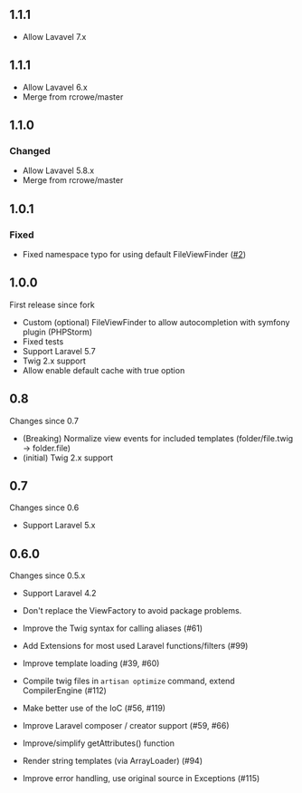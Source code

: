 ## 1.1.1

- Allow Lavavel 7.x

## 1.1.1

- Allow Lavavel 6.x
- Merge from rcrowe/master

## 1.1.0

### Changed
- Allow Lavavel 5.8.x
- Merge from rcrowe/master

## 1.0.1

### Fixed
- Fixed namespace typo for using default FileViewFinder ([#2](https://github.com/OPM87/TwigBridge/pull/2))

## 1.0.0

First release since fork

- Custom (optional) FileViewFinder to allow autocompletion with symfony plugin (PHPStorm)
- Fixed tests
- Support Laravel 5.7
- Twig 2.x support
- Allow enable default cache with true option

## 0.8

Changes since 0.7

 - (Breaking) Normalize view events for included templates (folder/file.twig -> folder.file)
 - (initial) Twig 2.x support
 
## 0.7

Changes since 0.6

 - Support Laravel 5.x

## 0.6.0

Changes since 0.5.x

 - Support Laravel 4.2
 - Don't replace the ViewFactory to avoid package problems.
 - Improve the Twig syntax for calling aliases (#61)
 - Add Extensions for most used Laravel functions/filters (#99)
 - Improve template loading (#39, #60)
 - Compile twig files in `artisan optimize` command, extend CompilerEngine (#112)
 - Make better use of the IoC (#56, #119)
 - Improve Laravel composer / creator support (#59, #66)
 - Improve/simplify getAttributes() function
 - Render string templates (via ArrayLoader) (#94)

 - Improve error handling, use original source in Exceptions (#115)
